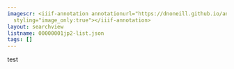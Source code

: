 ```yaml
---
imagescr: <iiif-annotation annotationurl="https://dnoneill.github.io/annotate/annotations/00000001jp2-002.json"
  styling="image_only:true"></iiif-annotation>
layout: searchview
listname: 00000001jp2-list.json
tags: []
---
```

test